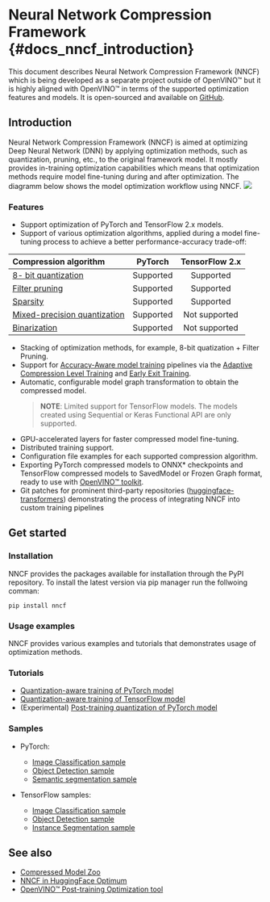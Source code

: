 # Neural Network Compression Framework {#docs_nncf_introduction}
This document describes Neural Network Compression Framework (NNCF) which is being developed as a separate project outside of OpenVINO&trade; but it is highly aligned with OpenVINO&trade; in terms of the supported optimization features and models. It is open-sourced and available on [GitHub](https://github.com/openvinotoolkit/nncf).

## Introduction
 Neural Network Compression Framework (NNCF) is aimed at optimizing Deep Neural Network (DNN) by applying optimization methods, such as quantization, pruning, etc., to the original framework model. It mostly provides in-training optimization capabilities which means that optimization methods require model fine-tuning during and after optimization. The diagramm below shows the model optimization workflow using NNCF.
 ![](../img/nncf_workflow.png)

 ### Features
 - Support optimization of PyTorch and TensorFlow 2.x models.
 - Support of various optimization algorithms, applied during a model fine-tuning process to achieve a better performance-accuracy trade-off:
  
  |Compression algorithm|PyTorch|TensorFlow 2.x|
  | :--- | :---: | :---: |
  |[8- bit quantization](https://github.com/openvinotoolkit/nncf/blob/develop/docs/compression_algorithms/Quantization.md) | Supported | Supported |
  |[Filter pruning](https://github.com/openvinotoolkit/nncf/blob/develop/docs/compression_algorithms/Pruning.md) | Supported | Supported |
  |[Sparsity](https://github.com/openvinotoolkit/nncf/blob/develop/docs/compression_algorithms/Sparsity.md) | Supported | Supported |
  |[Mixed-precision quantization](https://github.com/openvinotoolkit/nncf/blob/develop/docs/compression_algorithms/Quantization.md#mixed_precision_quantization) | Supported | Not supported |
  |[Binarization](https://github.com/openvinotoolkit/nncf/blob/develop/docs/compression_algorithms/Binarization.md) | Supported | Not supported |
  
 

- Stacking of optimization methods, for example, 8-bit quatization + Filter Pruning.
- Support for [Accuracy-Aware model training](https://github.com/openvinotoolkit/nncf/blob/develop/docs/Usage.md#accuracy-aware-model-training) pipelines via the [Adaptive Compression Level Training](https://github.com/openvinotoolkit/nncf/tree/develop/docs/accuracy_aware_model_training/AdaptiveCompressionLevelTraining.md) and [Early Exit Training](https://github.com/openvinotoolkit/nncf/tree/develop/docs/accuracy_aware_model_training/EarlyExitTrainig.md).
- Automatic, configurable model graph transformation to obtain the compressed model.
  > **NOTE**: Limited support for TensorFlow models. The models created using Sequential or Keras Functional API are only supported.
- GPU-accelerated layers for faster compressed model fine-tuning.
- Distributed training support.
- Configuration file examples for each supported compression algorithm.
- Exporting PyTorch compressed models to ONNX\* checkpoints and TensorFlow compressed models to SavedModel or Frozen Graph format, ready to use with [OpenVINO&trade; toolkit](https://github.com/openvinotoolkit/).
- Git patches for prominent third-party repositories ([huggingface-transformers](https://github.com/huggingface/transformers)) demonstrating the process of integrating NNCF into custom training pipelines

## Get started
### Installation
NNCF provides the packages available for installation through the PyPI repository. To install the latest version via pip manager run the follwoing comman:
```
pip install nncf
```

### Usage examples
NNCF provides various examples and tutorials that demonstrates usage of optimization methods.

### Tutorials
- [Quantization-aware training of PyTorch model](https://github.com/openvinotoolkit/openvino_notebooks/tree/main/notebooks/302-pytorch-quantization-aware-training)
- [Quantization-aware training of TensorFlow model](https://github.com/openvinotoolkit/openvino_notebooks/tree/main/notebooks/305-tensorflow-quantization-aware-training)
- (Experimental) [Post-training quantization of PyTorch model](https://github.com/openvinotoolkit/openvino_notebooks/tree/main/notebooks/112-pytorch-post-training-quantization-nncf)

### Samples
- PyTorch: 
  - [Image Classification sample](https://github.com/openvinotoolkit/nncf/blob/develop/examples/torch/classification/README.md)
  - [Object Detection sample](https://github.com/openvinotoolkit/nncf/blob/develop/examples/torch/object_detection/README.md)
  - [Semantic segmentation sample](https://github.com/openvinotoolkit/nncf/blob/develop/examples/torch/semantic_segmentation/README.md)

- TensorFlow samples:
  - [Image Classification sample](https://github.com/openvinotoolkit/nncf/blob/develop/examples/tensorflow/classification/README.md)
  - [Object Detection sample](https://github.com/openvinotoolkit/nncf/blob/develop/examples/tensorflow/object_detection/README.md)
  - [Instance Segmentation sample](https://github.com/openvinotoolkit/nncf/blob/develop/examples/tensorflow/segmentation/README.md)


## See also
- [Compressed Model Zoo](https://github.com/openvinotoolkit/nncf#nncf-compressed-model-zoo)
- [NNCF in HuggingFace Optimum](https://github.com/dkurt/optimum-openvino)
- [OpenVINO&trade; Post-training Optimization tool](../../tools/pot/README.md)

